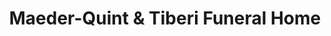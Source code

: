 ---
title: "Maeder-Quint & Tiberi Funeral Home"
url: /columbus/maeder-quint-und-tiberi-funeral-home/
shop: Bestattungen
---
